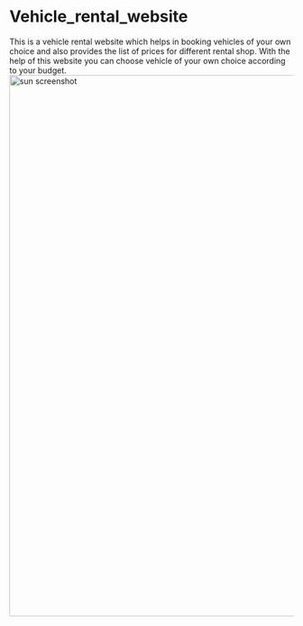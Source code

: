 # Vehicle_rental_website
This is a vehicle rental website which helps in booking vehicles of your own choice and also provides the list of prices for different rental shop. With the help of this website you can choose vehicle of your own choice according to your budget. 
<img width="960" alt="sun screenshot" src="https://user-images.githubusercontent.com/71896267/234625624-3e95ec2a-e79f-4f07-8697-c83c8e9f3b64.png">
